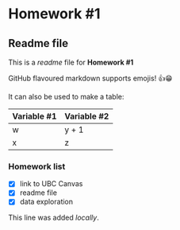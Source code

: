 # Homework \#1
## Readme file

This is a *readme* file for **Homework \#1**

GitHub flavoured markdown supports emojis\! :+1::grin:

It can also be used to make a table:

Variable \#1 | Variable \#2
------------ | -------------
w | y \+ 1
x | z

### Homework list
- [x] link to UBC Canvas
- [x] readme file
- [x] data exploration

This line was added *locally*.